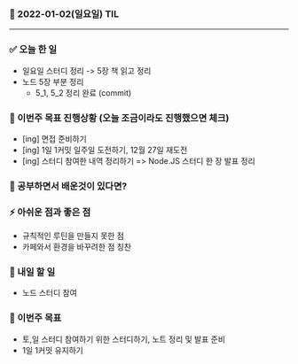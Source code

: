 ### 📆 2022-01-02(일요일) TIL

---

### ✅ 오늘 한 일

- 일요일 스터디 정리 -> 5장 책 읽고 정리
- 노드 5장 부분 정리
  - 5_1, 5_2 정리 완료 (commit)

### 🐎 이번주 목표 진행상황 (오늘 조금이라도 진행했으면 체크)

- [ing] 면접 준비하기
- [ing] 1일 1커밋 일주일 도전하기, 12월 27일 재도전
- [ing] 스터디 참여한 내역 정리하기 => Node.JS 스터디 한 장 발표 정리

### 🤔 공부하면서 배운것이 있다면?

### ⚡ 아쉬운 점과 좋은 점

- 규칙적인 루틴을 만들지 못한 점
- 카페와서 환경을 바꾸려한 점 칭찬

### 🚀 내일 할 일

- 노드 스터디 참여

### 🎯 이번주 목표

- 토,일 스터디 참여하기 위한 스터디하기, 노트 정리 및 발표 준비
- 1일 1커밋 유지하기

